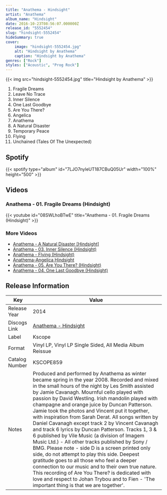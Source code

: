 ```yaml
---
title: "Anathema - Hindsight"
artist: "Anathema"
album_name: "Hindsight"
date: 2016-10-23T08:56:07.000000Z
release_id: "5552454"
slug: "hindsight-5552454"
hideSummary: true
cover:
    image: "hindsight-5552454.jpg"
    alt: "Hindsight by Anathema"
    caption: "Hindsight by Anathema"
genres: ["Rock"]
styles: ["Acoustic", "Prog Rock"]
---
```


{{< img src="hindsight-5552454.jpg" title="Hindsight by Anathema" >}}

<!-- section break -->

1. Fragile Dreams
2. Leave No Trace
3. Inner Silence
4. One Last Goodbye
5. Are You There?
6. Angelica
7. Anathema
8. A Natural Disaster
9. Temporary Peace
10. Flying
11. Unchained (Tales Of The Unexpected)

<!-- section break -->


## Spotify
{{< spotify type="album" id="7LJO7nyleUT187CBuQ05Ur" width="100%" height="500" >}}



## Videos
### Anathema - 01. Fragile Dreams (Hindsight)
{{< youtube id="08SWLhoBTwE" title="Anathema - 01. Fragile Dreams (Hindsight)" >}}<br>

### More Videos

- [Anathema - A Natural Disaster [Hindsight]](https://www.youtube.com/watch?v=dNd4mq2HvoE)
- [Anathema - 03. Inner Silence (Hindsight)](https://www.youtube.com/watch?v=U3K5SAlcGQ4)
- [Anathema - Flying (Hindsight)](https://www.youtube.com/watch?v=wQmwfiEvOgE)
- [Anathema-Angelica Hindsight](https://www.youtube.com/watch?v=WicH4P8HxTI)
- [Anathema - 05. Are You There? (Hindsight)](https://www.youtube.com/watch?v=wI_RIhF2nOw)
- [Anathema - 04. One Last Goodbye (Hindsight)](https://www.youtube.com/watch?v=msEND_xgNt0)


## Release Information
|  Key           | Value                                                |
| ---------------| ---------------------------------------------------- |
| Release Year   | 2014                                   |
| Discogs Link   | [Anathema - Hindsight](https://www.discogs.com/release/5552454-Anathema-Hindsight) |
| Label          | Kscope |
| Format         | Vinyl LP, Vinyl LP Single Sided, All Media Album Reissue |
| Catalog Number | KSCOPE859 |
| Notes | Produced and performed by Anathema as winter became spring in the year 2008.  Recorded and mixed in the small hours of the night by Les Smith assisted by Jamie Cavanagh.  Mournful cello played with passion by David Westling.  Irish mandolin played with champagne and orange juice by Duncan Patterson.  Jamie took the photos and Vincent put it together, with inspiration from Sarah Derat.    All songs written by Daniel Cavanagh except track 2 by Vincent Cavanagh and track 6 lyrics by Duncan Patterson.  Tracks 1, 3 & 6 published by Vile Music (a division of Imagem Music Ltd.) - All other tracks published by Sony / BMG.    Please note - side D is a screen printed only side, do not attempt to play this side.    Deepest gratitude goes to all those who feel a deeper connection to our music and to their own true nature.  This recording of Are You There? is dedicated with love and respect to Johan Trybou and to Fien - 'The important thing is that we are together'. |